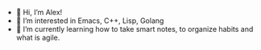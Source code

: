 - 👋 Hi, I’m Alex!
- 👀 I’m interested in Emacs, C++, Lisp, Golang
- 🌱 I’m currently learning how to take smart notes, to organize habits and what is agile.

<!---
kaptoxa/kaptoxa is a ✨ special ✨ repository because its `README.md` (this file) appears on your GitHub profile.
You can click the Preview link to take a look at your changes.
--->
